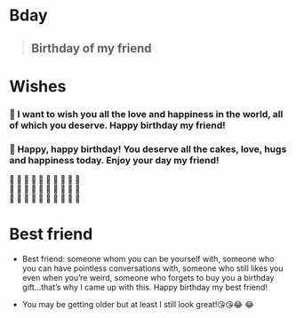 # Bday
> ## Birthday of my friend

# Wishes
### 🎂 I want to wish you all the love and happiness in the world, all of which you deserve. Happy birthday my friend!

### 🎂 Happy, happy birthday! You deserve all the cakes, love, hugs and happiness today. Enjoy your day my friend!

🍰 🍰 🍰 🍰 🍰 🍰 🍰 🍰 🍰 🍰<br>
🎊 🎊 🎊 🎊 🎊 🎊 🎊 🎊 🎊 🎊<br>
🎇 🎇 🎇 🎇 🎇 🎇 🎇 🎇 🎇 🎇<br>

# Best friend

* Best friend: someone whom you can be yourself with, someone who you can have pointless conversations with, someone who still likes you even when you’re weird, someone who forgets to buy you a birthday gift…that’s why I came up with this. Happy birthday my best friend!

* You may be getting older but at least I still look great!😘😘😂 😂 
